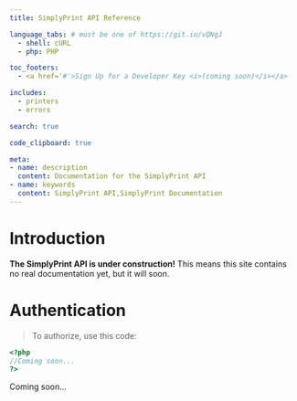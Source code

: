 ```yaml
---
title: SimplyPrint API Reference

language_tabs: # must be one of https://git.io/vQNgJ
  - shell: cURL
  - php: PHP

toc_footers:
  - <a href='#'>Sign Up for a Developer Key <i>(coming soon)</i></a>

includes:
  - printers
  - errors

search: true

code_clipboard: true

meta:
- name: description
  content: Documentation for the SimplyPrint API
- name: keywords
  content: SimplyPrint API,SimplyPrint Documentation
---
```


# Introduction

**The SimplyPrint API is under construction!**
This means this site contains no real documentation yet, but it will soon.


# Authentication

> To authorize, use this code:

```php
<?php
//Coming soon...
?>
```

Coming soon...
